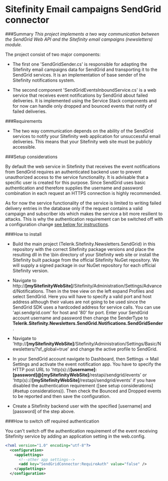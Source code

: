# Sitefinity Email campaigns SendGrid connector

###Summary
_This project implements a two way communication between the SendGrid Web API and the Sitefinity email campaigns (newsletters) module._

The project consist of two major components:
* The first one 'SendGridSender.cs' is responsible for adapting the Sitefinity email campaigns data for SendGrid and transporting it to the SendGrid services. It is an implementation of base sender of the Sitefinity notifications system.

* The second component 'SendGridEventsInboundService.cs' is a web service that receives event notifications by SendGrid about failed deliveries. It is implemented using the Service Stack components and for now can handle only dropped and bounced events that notify of failed deliveries.

###Requirements

* The two way communication depends on the ability of the SendGrid services to notify your Sitefinity web application for unsuccessful email deliveries. This means that your Sitefinity web site must be publicly accessible.

###Setup considerations

By default the web service in Sitefinity that receives the event notifications from SendGrid requires an authenticated backend user to prevent unauthorized access to the service functionality.
It is advisable that a specific user is created for this purpose. Since SendGrid uses basic authentication and therefore supplies the username and password combination in each request an HTTPS connection is highly recommended. 

As for now the service functionality of the service is limited to writing failed delivery entries in the database only if the request contains a valid campaign and subscriber ids which makes the service a bit more resilient to attacks. This is why the authentication requirement can be switched off with a configuration change [see below for instructions](#How-to-switch-off-required-authentication).

###How to install

* Build the main project (Telerik.Sitefinity.Newsletters.SendGrid) in this repository with the correct Sitefinity package versions and place the resulting dll in the \bin directory of your Sitefinity web site or install the Sitefinity built package from the official Sitefinity NuGet repository. We will supply a signed package in our NuGet repository for each official Sitefinity version.

* Navigate to http://__[mySitefinityWebSite]__/Sitefinity/Administration/Settings/Advanced/Notifications. Then in the tree view on the left expand Profiles and select SendGrid. Here you will have to specify a valid port and host address although their values are not going to be used since the SendGrid SDK uses a hardcoded address for service calls. You can use 'api.sendgrid.com' for host and '80' for port. Enter your SendGrid account username and password then change the SenderType to __Telerik.Sitefinity.Newsletters.SendGrid.Notifications.SendGridSender__.

* Navigate to 'http://__[mySitefinityWebSite]__/Sitefinity/Administration/Settings/Basic/Newsletters/?sf_global=true' and change the active profile to SendGrid.

* In your SendGrid account navigate to Dashboard, then Settings -> Mail Settings and activate the event notification app. You have to specify the HTTP post URL to 'http(s)://__[username]:[password]@[mySitefinityWebSite]__/restapi/sendgrid/events' or 'http(s)://__[mySitefinityWebSite]__/restapi/sendgrid/events' if you have disabled the authentication requirement ([see setup considerations](#setup considerations)).  Then check the Bounced and Dropped events to be reported and then save the configuration.

* Create a Sitefinity backend user with the specified [username] and [password] of the step above.

###How to switch off required authentication

You can't switch off the authentication requirement of the event receiving Sitefinity service by adding an application setting in the web.config.

```xml
<?xml version="1.0" encoding="utf-8"?> 
  <configuration>  
    <appSettings>
      <!--other app settings-->
      <add key="SendGridConnector:RequireAuth" value="false" />
    </appSettings> 
  </configuration>
```
